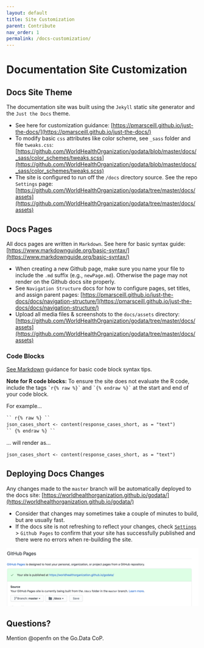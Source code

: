 ```yaml
---
layout: default
title: Site Customization
parent: Contribute
nav_order: 1
permalink: /docs-customization/
---
```

# Documentation Site Customization

## Docs Site Theme
The documentation site was built using the `Jekyll` static site generator and the `Just the Docs` theme. 
- See here for customization guidance: [https://pmarsceill.github.io/just-the-docs/](https://pmarsceill.github.io/just-the-docs/)
- To modify basic `css` attributes like color scheme, see `_sass` folder and file `tweaks.css`: [https://github.com/WorldHealthOrganization/godata/blob/master/docs/_sass/color_schemes/tweaks.scss](https://github.com/WorldHealthOrganization/godata/blob/master/docs/_sass/color_schemes/tweaks.scss)
- The site is configured to run off the `/docs` directory source. See the repo `Settings` page: [https://github.com/WorldHealthOrganization/godata/tree/master/docs/assets](https://github.com/WorldHealthOrganization/godata/tree/master/docs/assets)

## Docs Pages
All docs pages are written in `Markdown`. See here for basic syntax guide: [https://www.markdownguide.org/basic-syntax/](https://www.markdownguide.org/basic-syntax/)
- When creating a new Github page, make sure you name your file to include the `.md` suffix (e.g., `newPage.md`). Otherwise the page may not render on the Github docs site properly. 
- See `Navigation Structure` docs for how to configure pages, set titles, and assign parent pages: [https://pmarsceill.github.io/just-the-docs/docs/navigation-structure/](https://pmarsceill.github.io/just-the-docs/docs/navigation-structure/)
- Upload all media files & screenshots to the `docs/assets` directory: [https://github.com/WorldHealthOrganization/godata/tree/master/docs/assets](https://github.com/WorldHealthOrganization/godata/tree/master/docs/assets)

### Code Blocks
[See Markdown](https://www.markdownguide.org/extended-syntax/#:~:text=The%20basic%20Markdown%20syntax%20allows,and%20after%20the%20code%20block.) guidance for basic code block syntax tips. 

**Note for R code blocks:** To ensure the site does not evaluate the R code, include the tags `` `r{% raw %}` ``  and `` `{% endraw %}` `` at the start and end of your code block. 

For example...
```txt
`` r{% raw %} ``
json_cases_short <- content(response_cases_short, as = "text")
`` {% endraw %} ``
```
... will render as...
```txt
json_cases_short <- content(response_cases_short, as = "text")
```

## Deploying Docs Changes
Any changes made to the `master` branch will be automatically deployed to the docs site: [https://worldhealthorganization.github.io/godata/](https://worldhealthorganization.github.io/godata/)
- Consider that changes may sometimes take a couple of minutes to build, but are usually fast. 
- If the docs site is not refreshing to reflect your changes, check [`Settings`](https://github.com/WorldHealthOrganization/godata/settings) > `Github Pages` to confirm that your site has successfully published and there were no errors when re-building the site. 

![github-pages](../assets/github-pages.png)


## Questions? 
Mention @openfn on the Go.Data CoP. 
